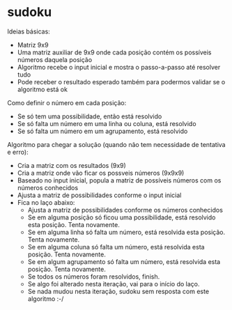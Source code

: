 # sudoku

Ideias básicas:
* Matriz 9x9
* Uma matriz auxiliar de 9x9 onde cada posição contém os possíveis números daquela posição
* Algoritmo recebe o input inicial e mostra o passo-a-passo até resolver tudo
* Pode receber o resultado esperado também para podermos validar se o algoritmo está ok

Como definir o número em cada posição:
* Se só tem uma possibilidade, então está resolvido
* Se só falta um número em uma linha ou coluna, está resolvido
* Se só falta um número em um agrupamento, está resolvido

Algoritmo para chegar a solução (quando não tem necessidade de tentativa e erro):
* Cria a matriz com os resultados (9x9)
* Cria a matriz onde vão ficar os possveis números (9x9x9)
* Baseado no input inicial, popula a matriz de possíveis números com os números conhecidos
* Ajusta a matriz de possibilidades conforme o input inicial
* Fica no laço abaixo:
  * Ajusta a matriz de possibilidades conforme os números conhecidos
  * Se em alguma posição só ficou uma possibilidade, está resolvido esta posição. Tenta novamente.
  * Se em alguma linha só falta um número, está resolvida esta posição. Tenta novamente.
  * Se em alguma coluna só falta um número, está resolvida esta posição. Tenta novamente.
  * Se em algum agrupamento só falta um número, está resolvida esta posição. Tenta novamente.
  * Se todos os números foram resolvidos, finish.
  * Se algo foi alterado nesta iteração, vai para o início do laço.
  * Se nada mudou nesta iteração, sudoku sem resposta com este algoritmo :-/
